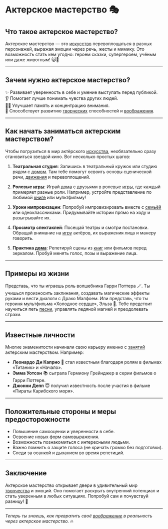 # **Актерское мастерство** 🎭

## Что такое актерское мастерство?

Актерское мастерство — это [искусство](хобби.md) перевоплощаться в разных персонажей, выражая эмоции через речь, жесты и мимику. Это возможность стать кем угодно: героем сказки, супергероем, учёным или даже животным! 🐱🦁

---

## Зачем нужно актерское мастерство?  

✨ Развивает уверенность в себе и умение выступать перед публикой.  
👂 Помогает лучше понимать чувства других людей.  
🧑‍🏫 Улучшает память и концентрацию внимания.  
🤝 Способствует развитию [творческих](творческие.md) способностей и [воображения](творческие.md).

---

## Как начать заниматься актерским мастерством?

Чтобы погрузиться в мир актёрского [искусства](хобби.md), необязательно сразу становиться звездой кино. Вот несколько простых шагов:

1. **Театральная студия**: Запишись в театральный кружок или студию рядом с [домом](домашние.md). Там тебе помогут освоить основы сценической речи, [движения](активные.md) и перевоплощений.

2. **Ролевые [игры](настольные_игры.md)**: Играй [дома](домашние.md) с друзьями в ролевые [игры](настольные_игры.md), где каждый примеряет разные роли. Например, устройте представление по любимой [книге](чтение.md) или мультфильму!

3. **Уроки импровизации**: Попробуй импровизировать вместе с [семьёй](домашние.md) или одноклассниками. Придумывайте истории прямо на ходу и разыгрывайте их.

4. **Просмотр спектаклей**: Посещай театры и смотри постановки. Обращай внимание на [игру](настольные_игры.md) актёров, их выражения лица и манеру говорить.

5. **Практика [дома](домашние.md)**: Репетируй сцены из [книг](чтение.md) или фильмов перед зеркалом. Пробуй менять голос, позы и выражение лица.

---

## Примеры из жизни

Представь, что ты играешь роль волшебника Гарри Поттера 🪄. Ты учишься произносить заклинания, создавать магические эффекты руками и вести диалоги с Драко Малфоем. Или представь, что ты героиня мультфильма «Холодное сердце», Эльза 💙. Тебе предстоит научиться петь [песни](музыка.md), управлять ледяной магией и преодолевать страхи.

---

## Известные личности

Многие знаменитости начинали свою карьеру именно с [занятий](хобби.md) актерским мастерством. Например:

- **Леонардо Ди Каприо** 🌊 стал известным благодаря ролям в фильмах «Титаник» и «Начало».
- **Эмма Уотсон** 📚 сыграла Гермиону Грейнджер в серии фильмов о Гарри Поттере.
- **Джонни Депп** 😇 получил известность после участия в фильме «Пираты Карибского моря».

---

## Положительные стороны и меры предосторожности

- Повышение самооценки и уверенности в себе.
- Освоение новых форм самовыражения.
- Возможность познакомиться с интересными людьми.
- Важно помнить о защите голоса (не кричать громко без подготовки).
- Следи за осанкой и дыханием во время репетиций.

---

## Заключение

Актерское мастерство открывает двери в удивительный мир [творчества](творческие.md) и эмоций. Оно помогает раскрыть внутренний потенциал и стать уверенным в любых ситуациях. Попробуй сам и почувствуй разницу! 🎉

---

*Теперь ты знаешь, как превратить своё [воображение](творческие.md) в реальность через актерское мастерство.* 🔥
